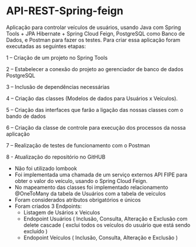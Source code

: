 # API-REST-Spring-feign
Aplicação para controlar veículos de usuários, usando Java com Spring Tools + JPA Hibernate + Spring Cloud Feign, PostgreSQL como Banco de Dados, e Postman para fazer os testes.
Para criar essa aplicação foram executadas as seguintes etapas:

1 – Criação de um projeto no Spring Tools

2 – Estabelecer a conexão do projeto ao gerenciador de banco de dados PostgreSQL

3 – Inclusão de dependências necessárias

4 – Criação das classes (Modelos de dados para Usuários x Veículos).

5 – Criação das interfaces que farão a ligação das nossas classes com o bando de dados

6 – Criação da classe de controle para execução dos processos da nossa aplicação

7 – Realização de testes de funcionamento com o Postman

8 - Atualização do repositório no GitHUB

- Não foi utilizado lombook
- Foi implementada uma chamada de um serviço externos API FIPE para obter o valor do veículo, usando o Spring Cloud Feign.
- No mapeamento das classes foi implementado relacionamento @OneToMany da tabela de Usuários com a tabela de veículos
- Foram considerados atributos obrigatórios e únicos
- Foram criados 3 Endpoints:
  - Listagem de Usários x Veiculos
  - Endopoint Usuários ( Inclusão, Consulta, Alteração e Exclusão com delete cascade ( exclui todos os veículos do usuário que está sendo excluído )
  - Endopoint Veículos ( Inclusão, Consulta, Alteração e Exclusão )
